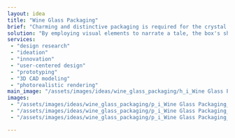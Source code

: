 ```yaml
---
layout: idea
title: "Wine Glass Packaging"
brief: "Charming and distinctive packaging is required for the crystal wine glasses."
solution: "By employing visual elements to narrate a tale, the box's shape effectively conveys its contents. The box is made from a single piece of cardboard that is folded to offer highly functional support for the wine glasses."
services:
 - "design research"
 - "ideation"
 - "innovation"
 - "user-centered design"
 - "prototyping"
 - "3D CAD modeling"
 - "photorealistic rendering"
main_image: "/assets/images/ideas/wine_glass_packaging/h_i_Wine Glass Packaging.jpg"
images:
 - "/assets/images/ideas/wine_glass_packaging/p_i_Wine Glass Packaging_01.jpg"
 - "/assets/images/ideas/wine_glass_packaging/p_i_Wine Glass Packaging_02.jpg"
 - "/assets/images/ideas/wine_glass_packaging/p_i_Wine Glass Packaging_03.jpg"

---
```

